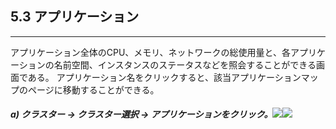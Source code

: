 ## 5.3 アプリケーション

---

アプリケーション全体のCPU、メモリ、ネットワークの総使用量と、各アプリケーションの名前空間、インスタンスのステータスなどを照会することができる画面である。 アプリケーション名をクリックすると、該当アプリケーションマップのページに移動することができる。

##### a\) クラスター → クラスター選択 → アプリケーションをクリック。![](/assets/EN/2.5/5.3_1.png)![](/assets/EN/2.5/5.3_2.png)



